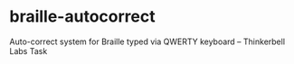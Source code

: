 # braille-autocorrect
Auto-correct system for Braille typed via QWERTY keyboard – Thinkerbell Labs Task
